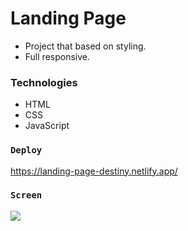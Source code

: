 # Landing Page 
- Project that based on styling.
- Full responsive.

### Technologies
- HTML
- CSS
- JavaScript

### `Deploy`
https://landing-page-destiny.netlify.app/

### `Screen`
![](screen.gif)